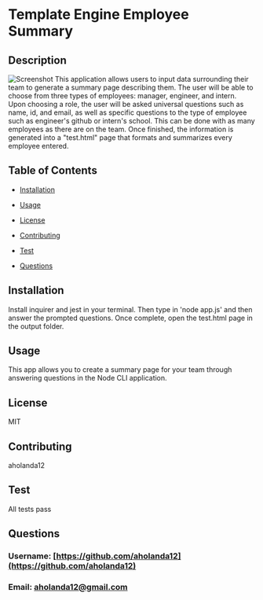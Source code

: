 
# Template Engine Employee Summary

## Description
![Screenshot]('/assets/app-screenshot.png')
This application allows users to input data surrounding their team to generate a summary page describing them. The user will be able to choose from three types of employees: manager, engineer, and intern. Upon choosing a role, the user will be asked universal questions such as name, id, and email, as well as specific questions to the type of employee such as engineer's github or intern's school. This can be done with as many employees as there are on the team. Once finished, the information is generated into a "test.html" page that formats and summarizes every employee entered.

## Table of Contents

* [Installation](#Installation)

* [Usage](#Usage)

* [License](#License)

* [Contributing](#Contributing)

* [Test](#Test)

* [Questions](#Questions)

## Installation
Install inquirer and jest in your terminal. Then type in 'node app.js' and then answer the prompted questions. Once complete, open the test.html page in the output folder.

## Usage
This app allows you to create a summary page for your team through answering questions in the Node CLI application.

## License
MIT

## Contributing
aholanda12

## Test
All tests pass

## Questions

### Username: [https://github.com/aholanda12](https://github.com/aholanda12)

### Email: [aholanda12@gmail.com](mailto:aholanda12@gmail.com)

    
